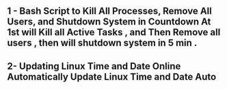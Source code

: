 1 - Bash Script to Kill All Processes, Remove All Users, and Shutdown System in Countdown
At 1st will Kill all Active Tasks , and Then Remove all users , then will shutdown system in 5 min .
----
2- Updating Linux Time and Date Online Automatically
Update Linux Time and Date Auto 
------
